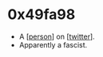# 0x49fa98
- A [[person]] on [[twitter]].
- Apparently a fascist.

[//begin]: # "Autogenerated link references for markdown compatibility"
[person]: person "person"
[twitter]: twitter "twitter"
[//end]: # "Autogenerated link references"